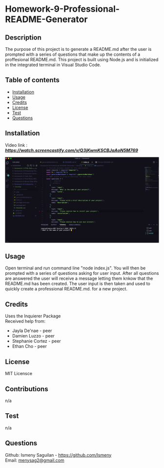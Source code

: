 # Homework-9-Professional-README-Generator


## Description
The purpose of this project is to generate a README.md after the user is prompted with a series of questions that make up the contents of a proffesional README.md. This project is built using Node.js and is initialized in the integrated terminal in Visual Studio Code. 


## Table of contents
  - [Installation](#installation)
  - [Usage](#usage)
  - [Credits](#credits)
  - [License](#license)
  - [Test](#test)
  - [Questions](#questions)
  

## Installation
Video link  : ***https://watch.screencastify.com/v/Q3jKwmKSCBJaAoN5M769***

![Screenshot](screenshot.png)


## Usage
Open terminal and run command line "node index.js". You will then be prompted with a series of questions asking for user input. After all questions are answered the user will receive a message letting them knkow that the README.md has been created. The user input is then taken and used to quickly create a professional README.md. for a new project. 



## Credits
Uses the Inquierer Package <br>
Received help from: 
* Jayla De'nae - peer
* Damien Luzzo - peer 
* Stephanie Cortez - peer
* Ethan Cho - peer



## License
MIT Licensce

## Contributions
n/a
## Test
n/a
## Questions
Github: Ismeny Saguilan - https://github.com/Ismeny <br>
Email: menysag2@gmail.com